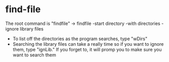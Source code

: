 # find-file


The root command is "findfile" -> findfile -start directory -with directories -ignore library files
 - To list off the directories as the program searches, type "wDirs"
 - Searching the library files can take a really time so if you want to ignore them, type "ignLib." If you forget to, it will promp you to make sure you want to search them

